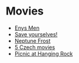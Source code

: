 # Movies
* [Enys Men](https://www.enysmen.co.uk/?fbclid=PAAaZgCTd7yEaSIGKB7YNp45Yp3E1IOCDIhtsCF_jj_MduCcv78YpLeeFv5Mg)
* [Save yourselves!](https://www.imdb.com/title/tt7873348/)
* [Neptune Frost](https://www.imdb.com/title/tt11873472/)
* [5 Czech movies](https://www.instagram.com/reel/CzWUK20v5GJ/?igshid=MTc4MmM1YmI2Ng==)
* [Picnic at Hanging Rock](https://en.wikipedia.org/wiki/Picnic_at_Hanging_Rock_(film))
